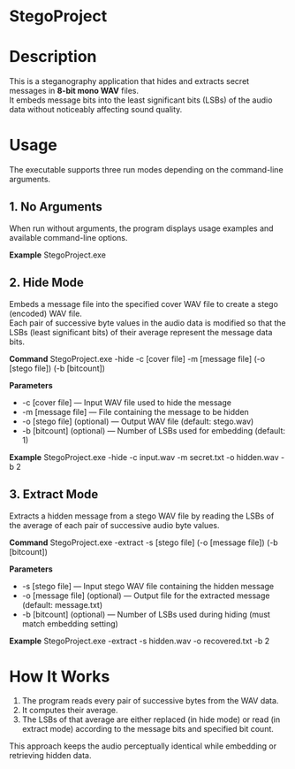 # StegoProject

# Description
This is a steganography application that hides and extracts secret messages in **8-bit mono WAV** files.  
It embeds message bits into the least significant bits (LSBs) of the audio data without noticeably affecting sound quality.

# Usage
The executable supports three run modes depending on the command-line arguments.

## 1. No Arguments
When run without arguments, the program displays usage examples and available command-line options.

**Example**
StegoProject.exe

## 2. Hide Mode
Embeds a message file into the specified cover WAV file to create a stego (encoded) WAV file.  
Each pair of successive byte values in the audio data is modified so that the LSBs (least significant bits) of their average represent the message data bits.

**Command**
StegoProject.exe -hide -c [cover file] -m [message file] (-o [stego file]) (-b [bitcount])

**Parameters**
- -c [cover file] — Input WAV file used to hide the message  
- -m [message file] — File containing the message to be hidden  
- -o [stego file] (optional) — Output WAV file (default: stego.wav)  
- -b [bitcount] (optional) — Number of LSBs used for embedding (default: 1)

**Example**
StegoProject.exe -hide -c input.wav -m secret.txt -o hidden.wav -b 2

## 3. Extract Mode
Extracts a hidden message from a stego WAV file by reading the LSBs of the average of each pair of successive audio byte values.

**Command**
StegoProject.exe -extract -s [stego file] (-o [message file]) (-b [bitcount])

**Parameters**
- -s [stego file] — Input stego WAV file containing the hidden message  
- -o [message file] (optional) — Output file for the extracted message (default: message.txt)  
- -b [bitcount] (optional) — Number of LSBs used during hiding (must match embedding setting)

**Example**
StegoProject.exe -extract -s hidden.wav -o recovered.txt -b 2

# How It Works
1. The program reads every pair of successive bytes from the WAV data.  
2. It computes their average.  
3. The LSBs of that average are either replaced (in hide mode) or read (in extract mode) according to the message bits and specified bit count.

This approach keeps the audio perceptually identical while embedding or retrieving hidden data.
